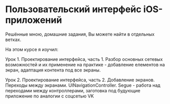 # Пользовательский интерфейс iOS-приложений
Решённые мною, домашние задания, Вы можете найти в отдельных ветках.

На этом курсе я изучил:

Урок 1. Проектирование интерфейса, часть 1. Разбор основных сетевых возможностей и их применение на практике - добавление елементов на экран, адаптация контента под все экраны.

Урок 2. Проектирование интерфейса, часть 2. Добавление экранов. Переходы между экранами. UINavigationController. Segue - работа над переходами между контроллерами, заготовка под будующие приложение по аналогии с соцсетью VK

